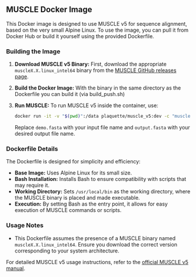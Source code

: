 
## MUSCLE Docker Image

This Docker image is designed to use MUSCLE v5 for sequence alignment, based on the very small Alpine Linux. To use the image, you can pull it from Docker Hub or build it yourself using the provided Dockerfile.

### Building the Image

1. **Download MUSCLE v5 Binary:** First, download the appropriate `muscleX.X.linux_intel64` binary from the [MUSCLE GitHub releases page](https://github.com/rcedgar/muscle/releases/).

2. **Build the Docker Image:** With the binary in the same directory as the Dockerfile you can build it (via build_push.sh)

3. **Run MUSCLE:** To run MUSCLE v5 inside the container, use:

   ```bash
   docker run -it -v "$(pwd)":/data plaquette/muscle_v5:dev -c "muscle -align demo.fasta -output output.fasta"
   ```

   Replace `demo.fasta` with your input file name and `output.fasta` with your desired output file name.

### Dockerfile Details

The Dockerfile is designed for simplicity and efficiency:

- **Base Image:** Uses Alpine Linux for its small size.
- **Bash Installation:** Installs Bash to ensure compatibility with scripts that may require it.
- **Working Directory:** Sets `/usr/local/bin` as the working directory, where the MUSCLE binary is placed and made executable.
- **Execution:** By setting Bash as the entry point, it allows for easy execution of MUSCLE commands or scripts.

### Usage Notes

- This Dockerfile assumes the presence of a MUSCLE binary named `muscleX.X.linux_intel64`. Ensure you download the correct version corresponding to your system architecture.


For detailed MUSCLE v5 usage instructions, refer to the [official MUSCLE v5 manual](https://drive5.com/muscle5/manual/install.html).
